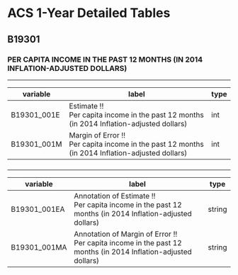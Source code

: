 # ACS 1-Year Detailed Tables

## B19301

### PER CAPITA INCOME IN THE PAST 12 MONTHS (IN 2014 INFLATION-ADJUSTED DOLLARS)

___

| variable | label | type |
| ----- | ----- | ----- |
| B19301_001E | Estimate !!<br>Per capita income in the past 12 months (in 2014 Inflation-adjusted dollars) | int |
| B19301_001M | Margin of Error !!<br>Per capita income in the past 12 months (in 2014 Inflation-adjusted dollars) | int |
### 

___

| variable | label | type |
| ----- | ----- | ----- |
| B19301_001EA | Annotation of Estimate !!<br>Per capita income in the past 12 months (in 2014 Inflation-adjusted dollars) | string |
| B19301_001MA | Annotation of Margin of Error !!<br>Per capita income in the past 12 months (in 2014 Inflation-adjusted dollars) | string |

